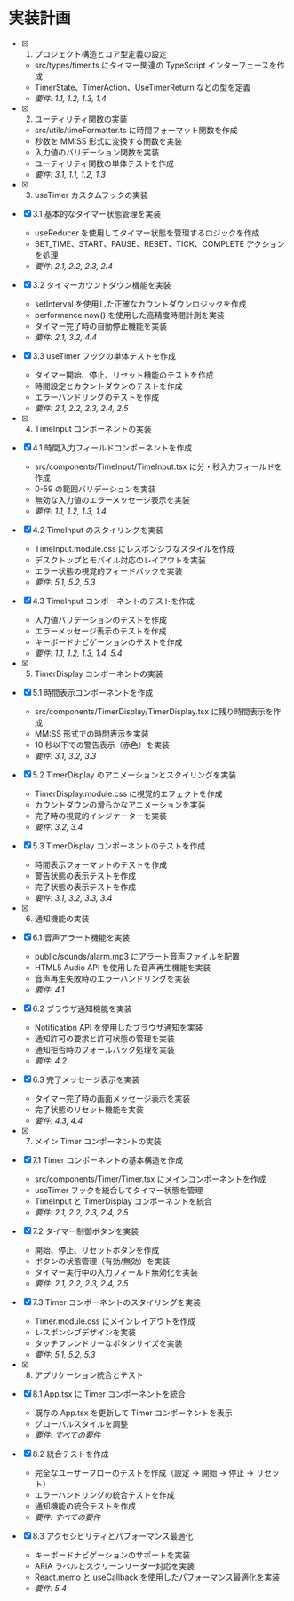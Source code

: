 # 実装計画

- [x] 1. プロジェクト構造とコア型定義の設定

  - src/types/timer.ts にタイマー関連の TypeScript インターフェースを作成
  - TimerState、TimerAction、UseTimerReturn などの型を定義
  - _要件: 1.1, 1.2, 1.3, 1.4_

- [x] 2. ユーティリティ関数の実装

  - src/utils/timeFormatter.ts に時間フォーマット関数を作成
  - 秒数を MM:SS 形式に変換する関数を実装
  - 入力値のバリデーション関数を実装
  - ユーティリティ関数の単体テストを作成
  - _要件: 3.1, 1.1, 1.2, 1.3_

- [x] 3. useTimer カスタムフックの実装
- [x] 3.1 基本的なタイマー状態管理を実装

  - useReducer を使用してタイマー状態を管理するロジックを作成
  - SET_TIME、START、PAUSE、RESET、TICK、COMPLETE アクションを処理
  - _要件: 2.1, 2.2, 2.3, 2.4_

- [x] 3.2 タイマーカウントダウン機能を実装

  - setInterval を使用した正確なカウントダウンロジックを作成
  - performance.now() を使用した高精度時間計測を実装
  - タイマー完了時の自動停止機能を実装
  - _要件: 2.1, 3.2, 4.4_

- [x] 3.3 useTimer フックの単体テストを作成

  - タイマー開始、停止、リセット機能のテストを作成
  - 時間設定とカウントダウンのテストを作成
  - エラーハンドリングのテストを作成
  - _要件: 2.1, 2.2, 2.3, 2.4, 2.5_

- [x] 4. TimeInput コンポーネントの実装
- [x] 4.1 時間入力フィールドコンポーネントを作成

  - src/components/TimeInput/TimeInput.tsx に分・秒入力フィールドを作成
  - 0-59 の範囲バリデーションを実装
  - 無効な入力値のエラーメッセージ表示を実装
  - _要件: 1.1, 1.2, 1.3, 1.4_

- [x] 4.2 TimeInput のスタイリングを実装

  - TimeInput.module.css にレスポンシブなスタイルを作成
  - デスクトップとモバイル対応のレイアウトを実装
  - エラー状態の視覚的フィードバックを実装
  - _要件: 5.1, 5.2, 5.3_

- [x] 4.3 TimeInput コンポーネントのテストを作成

  - 入力値バリデーションのテストを作成
  - エラーメッセージ表示のテストを作成
  - キーボードナビゲーションのテストを作成
  - _要件: 1.1, 1.2, 1.3, 1.4, 5.4_

- [x] 5. TimerDisplay コンポーネントの実装
- [x] 5.1 時間表示コンポーネントを作成

  - src/components/TimerDisplay/TimerDisplay.tsx に残り時間表示を作成
  - MM:SS 形式での時間表示を実装
  - 10 秒以下での警告表示（赤色）を実装
  - _要件: 3.1, 3.2, 3.3_

- [x] 5.2 TimerDisplay のアニメーションとスタイリングを実装

  - TimerDisplay.module.css に視覚的エフェクトを作成
  - カウントダウンの滑らかなアニメーションを実装
  - 完了時の視覚的インジケーターを実装
  - _要件: 3.2, 3.4_

- [x] 5.3 TimerDisplay コンポーネントのテストを作成

  - 時間表示フォーマットのテストを作成
  - 警告状態の表示テストを作成
  - 完了状態の表示テストを作成
  - _要件: 3.1, 3.2, 3.3, 3.4_

- [x] 6. 通知機能の実装
- [x] 6.1 音声アラート機能を実装

  - public/sounds/alarm.mp3 にアラート音声ファイルを配置
  - HTML5 Audio API を使用した音声再生機能を実装
  - 音声再生失敗時のエラーハンドリングを実装
  - _要件: 4.1_

- [x] 6.2 ブラウザ通知機能を実装

  - Notification API を使用したブラウザ通知を実装
  - 通知許可の要求と許可状態の管理を実装
  - 通知拒否時のフォールバック処理を実装
  - _要件: 4.2_

- [x] 6.3 完了メッセージ表示を実装

  - タイマー完了時の画面メッセージ表示を実装
  - 完了状態のリセット機能を実装
  - _要件: 4.3, 4.4_

- [x] 7. メイン Timer コンポーネントの実装
- [x] 7.1 Timer コンポーネントの基本構造を作成

  - src/components/Timer/Timer.tsx にメインコンポーネントを作成
  - useTimer フックを統合してタイマー状態を管理
  - TimeInput と TimerDisplay コンポーネントを統合
  - _要件: 2.1, 2.2, 2.3, 2.4, 2.5_

- [x] 7.2 タイマー制御ボタンを実装

  - 開始、停止、リセットボタンを作成
  - ボタンの状態管理（有効/無効）を実装
  - タイマー実行中の入力フィールド無効化を実装
  - _要件: 2.1, 2.2, 2.3, 2.4, 2.5_

- [x] 7.3 Timer コンポーネントのスタイリングを実装

  - Timer.module.css にメインレイアウトを作成
  - レスポンシブデザインを実装
  - タッチフレンドリーなボタンサイズを実装
  - _要件: 5.1, 5.2, 5.3_

- [x] 8. アプリケーション統合とテスト
- [x] 8.1 App.tsx に Timer コンポーネントを統合

  - 既存の App.tsx を更新して Timer コンポーネントを表示
  - グローバルスタイルを調整
  - _要件: すべての要件_

- [x] 8.2 統合テストを作成

  - 完全なユーザーフローのテストを作成（設定 → 開始 → 停止 → リセット）
  - エラーハンドリングの統合テストを作成
  - 通知機能の統合テストを作成
  - _要件: すべての要件_

- [x] 8.3 アクセシビリティとパフォーマンス最適化
  - キーボードナビゲーションのサポートを実装
  - ARIA ラベルとスクリーンリーダー対応を実装
  - React.memo と useCallback を使用したパフォーマンス最適化を実装
  - _要件: 5.4_
